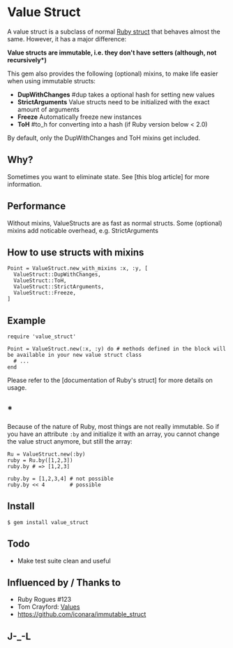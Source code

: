 # Value Struct

A value struct is a subclass of normal [Ruby struct](http://blog.grayproductions.net/articles/all_about_struct) that behaves almost the same. However, it has a major difference:

__Value structs are immutable, i.e. they don't have setters (although, not recursively*)__

This gem also provides the following (optional) mixins, to make life easier when using immutable structs:

* __DupWithChanges__ #dup takes a optional hash for setting new values
* __StrictArguments__ Value structs need to be initialized with the exact amount of arguments
* __Freeze__ Automatically freeze new instances
* __ToH__ #to_h for converting into a hash (if Ruby version below < 2.0)

By default, only the DupWithChanges and ToH mixins get included.

## Why?

Sometimes you want to eliminate state. See [this blog article] for more information.

## Performance

Without mixins, ValueStructs are as fast as normal structs. Some (optional) mixins add noticable overhead, e.g. StrictArguments

## How to use structs with mixins

    Point = ValueStruct.new_with_mixins :x, :y, [
      ValueStruct::DupWithChanges,
      ValueStruct::ToH,
      ValueStruct::StrictArguments,
      ValueStruct::Freeze,
    ]

## Example

    require 'value_struct'

    Point = ValueStruct.new(:x, :y) do # methods defined in the block will be available in your new value struct class
      # ...
    end

Please refer to the [documentation of Ruby's struct] for more details on usage.

## *

Because of the nature of Ruby, most things are not really immutable. So if you have an attribute `:by` and initialize it with an array, you cannot change the value struct anymore, but still the array:

    Ru = ValueStruct.new(:by)
    ruby = Ru.by([1,2,3])
    ruby.by # => [1,2,3]

    ruby.by = [1,2,3,4] # not possible
    ruby.by << 4        # possible

## Install

    $ gem install value_struct

## Todo

* Make test suite clean and useful

## Influenced by / Thanks to

* Ruby Rogues #123
* Tom Crayford: [Values](https://github.com/tcrayford/Values)
* https://github.com/iconara/immutable_struct

## J-_-L